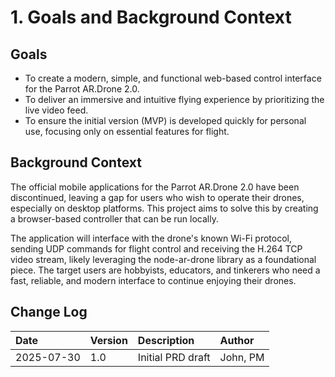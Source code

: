 # **1\. Goals and Background Context**

## **Goals**

* To create a modern, simple, and functional web-based control interface for the Parrot AR.Drone 2.0.  
* To deliver an immersive and intuitive flying experience by prioritizing the live video feed.  
* To ensure the initial version (MVP) is developed quickly for personal use, focusing only on essential features for flight.

## **Background Context**

The official mobile applications for the Parrot AR.Drone 2.0 have been discontinued, leaving a gap for users who wish to operate their drones, especially on desktop platforms. This project aims to solve this by creating a browser-based controller that can be run locally.

The application will interface with the drone's known Wi-Fi protocol, sending UDP commands for flight control and receiving the H.264 TCP video stream, likely leveraging the node-ar-drone library as a foundational piece. The target users are hobbyists, educators, and tinkerers who need a fast, reliable, and modern interface to continue enjoying their drones.

## **Change Log**

| Date | Version | Description | Author |
| :---- | :---- | :---- | :---- |
| 2025-07-30 | 1.0 | Initial PRD draft | John, PM |
